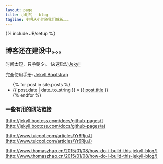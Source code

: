```yaml
---
layout: page
title: 小明的 - blog
tagline: 小明从小伴随我们成长。。。
---
```

{% include JB/setup %}
## 博客还在建设中。。。
时间太短，只争朝夕。
快速启动[Jekyll ](http://jekyllbootstrap.com/usage/jekyll-quick-start.html)

完全使用手册: [Jekyll Bootstrap](http://jekyllbootstrap.com)


<ul class="posts">
  {% for post in site.posts %}
    <li><span>{{ post.date | date_to_string }}</span> &raquo; <a href="{{ BASE_PATH }}{{ post.url }}">{{ post.title }}</a></li>
  {% endfor %}
</ul>

### 一些有用的网站链接

[http://jekyll.bootcss.com/docs/github-pages/](http://jekyll.bootcss.com/docs/github-pages/a)

[http://www.tuicool.com/articles/Yr6RjuJ](http://www.tuicool.com/articles/Yr6RjuJ)

[http://www.thomaszhao.cn/2015/01/08/how-do-i-build-this-jekyll-blog/](http://www.thomaszhao.cn/2015/01/08/how-do-i-build-this-jekyll-blog/)



